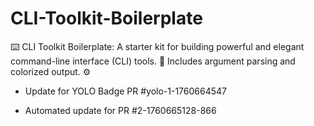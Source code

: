 # CLI-Toolkit-Boilerplate
⌨️ CLI Toolkit Boilerplate: A starter kit for building powerful and elegant command-line interface (CLI) tools. 🧰 Includes argument parsing and colorized output. ⚙️


- Update for YOLO Badge PR #yolo-1-1760664547

- Automated update for PR #2-1760665128-866